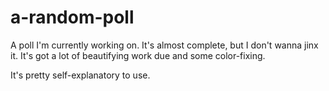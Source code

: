 # a-random-poll
A poll I'm currently working on. It's almost complete, but I don't wanna jinx it. It's got a lot of beautifying work due and some color-fixing.

It's pretty self-explanatory to use.
